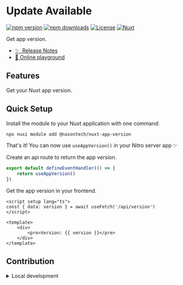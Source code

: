 # Update Available

[![npm version][npm-version-src]][npm-version-href]
[![npm downloads][npm-downloads-src]][npm-downloads-href]
[![License][license-src]][license-href]
[![Nuxt][nuxt-src]][nuxt-href]

Get app version.

- [✨ &nbsp;Release Notes](/CHANGELOG.md)
- [🏀 Online playground](https://stackblitz.com/github/@nasontech/nuxt-app-version?file=playground%2Fapp.vue)

## Features

Get your Nuxt app version.

## Quick Setup

Install the module to your Nuxt application with one command:

```bash
npx nuxi module add @nasontech/nuxt-app-version
```

That's it! You can now use `useAppVersion()` in your Nitro server app ✨

Create an api route to return the app version.

```typescript
export default defineEventHandler(() => {
    return useAppVersion()
})
```

Get the app version in your frontend.

```vue
<script setup lang="ts">
const { data: version } = await useFetch('/api/version')
</script>

<template>
    <div>
        <pre>Version: {{ version }}</pre>
    </div>
</template>
```

## Contribution

<details>
  <summary>Local development</summary>
  
  ```bash
  # Install dependencies
  npm install
  
  # Generate type stubs
  npm run dev:prepare
  
  # Develop with the playground
  npm run dev
  
  # Build the playground
  npm run dev:build
  
  # Run ESLint
  npm run lint
  
  # Run Vitest
  npm run test
  npm run test:watch
  
  # Release new version
  npm run release
  ```

</details>

<!-- Badges -->

[npm-version-src]: https://img.shields.io/npm/v/@nasontech/nuxt-app-version/latest.svg?style=flat&colorA=020420&colorB=00DC82
[npm-version-href]: https://npmjs.com/package/@nasontech/nuxt-app-version
[npm-downloads-src]: https://img.shields.io/npm/dm/@nasontech/nuxt-app-version.svg?style=flat&colorA=020420&colorB=00DC82
[npm-downloads-href]: https://npm.chart.dev/@nasontech/nuxt-app-version
[license-src]: https://img.shields.io/npm/l/@nasontech/nuxt-app-version.svg?style=flat&colorA=020420&colorB=00DC82
[license-href]: https://npmjs.com/package/@nasontech/nuxt-app-version
[nuxt-src]: https://img.shields.io/badge/Nuxt-020420?logo=nuxt.js
[nuxt-href]: https://nuxt.com
